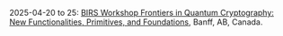 2025-04-20 to 25: [BIRS Workshop Frontiers in Quantum Cryptography: New Functionalities, Primitives, and Foundations](https://www.birs.ca/events/2025/5-day-workshops/25w5445), Banff, AB, Canada.

